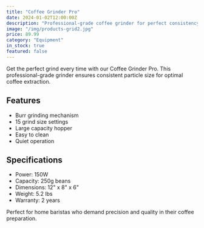 ```yaml
---
title: "Coffee Grinder Pro"
date: 2024-01-02T12:00:00Z
description: "Professional-grade coffee grinder for perfect consistency"
image: "/img/products-grid2.jpg"
price: 89.99
category: "Equipment"
in_stock: true
featured: false
---
```


Get the perfect grind every time with our Coffee Grinder Pro. This professional-grade grinder ensures consistent particle size for optimal coffee extraction.

## Features

- Burr grinding mechanism
- 15 grind size settings
- Large capacity hopper
- Easy to clean
- Quiet operation

## Specifications

- Power: 150W
- Capacity: 250g beans
- Dimensions: 12" x 8" x 6"
- Weight: 5.2 lbs
- Warranty: 2 years

Perfect for home baristas who demand precision and quality in their coffee preparation.
